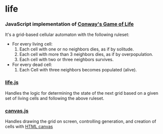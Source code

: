 # life
### JavaScript implementation of [Conway's Game of Life](https://playgameoflife.com/info)

It's a grid-based cellular automaton with the following ruleset:
- For every living cell:
    1. Each cell with one or no neighbors dies, as if by solitude.
    2. Each cell with more than 3 neighbors dies, as if by overpopulation.
    3. Each cell with two or three neighbors survives.
- For every dead cell:
    1. Each Cell with three neighbors becomes populated (alive).

### [life.js](./life.js)
Handles the logic for determining the state of the next grid based on a given set of living cells and following the above ruleset.

### [canvas.js](./canvas.js)
Handles drawing the grid on screen, controlling generation, and creation of cells with [HTML canvas](https://developer.mozilla.org/en-US/docs/Web/API/Canvas_API)
